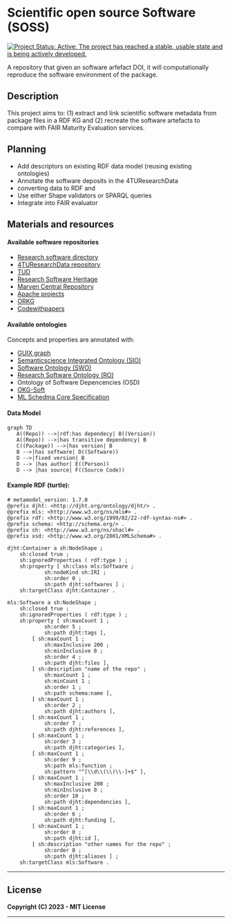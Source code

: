 # Scientific open source Software (SOSS)

[![Project Status: Active: The project has reached a stable, usable state and is being actively developed.](https://www.repostatus.org/badges/latest/active.svg)](https://www.repostatus.org/#active)

A repository that given an software arfefact DOI, it will computationally reproduce the software environment of the package.

## Description

This project aims to: (1) extract and link scientific software metadata from package files in a RDF KG and (2) recreate the software artefacts to compare with FAIR Maturity Evaluation services.


## Planning

- Add descriptors on existing RDF data model (reusing existing ontologies)
- Annotate the software deposits in the 4TUResearchData
- converting data to RDF and 
- Use either Shape validators or SPARQL queries
- Integrate into FAIR evaluator


## Materials and resources

#### Available software repositories
* [Research software directory]()
* [4TUResearchData repository]()
* [TUD]()
* [Research Software Heritage]()
* [Marven Central Repository]()
* [Apache projects](https://projects.apache.org/)
* [ORKG](https://orkg.org)
* [Codewithpapers](https://paperswithcode.com/)


#### Available ontologies

Concepts and properties are annotated with:
* [GUIX graph](https://guix.gnu.org/manual/en/html_node/Invoking-guix-graph.html)
* [Semanticscience Integrated Ontology (SIO)](https://bioportal.bioontology.org/ontologies/SIO/)
* [Software Ontology (SWO)](https://www.ebi.ac.uk/ols/ontologies/swo)
* [Research Software Ontology (RO)](https://wf4ever.github.io/)
* Ontology of Software Depencencies (OSD)
* [OKG-Soft](https://ieeexplore.ieee.org/document/9041835)
* [ML Schedma Core Specification](http://ml-schema.github.io/documentation/ML%20Schema.html)

#### Data Model
```mermaid
graph TD
   A((Repo)) -->|rdf:has dependecy| B((Version))
   A((Repo)) -->|has transitive dependency| B
   C((Package)) -->|has version| B
   B -->|has software| D((Software))
   D -->|fixed version| B
   D --> |has author| E((Person))
   D --> |has source| F((Source Code))
```

#### Example RDF (turtle):

```ttl
# metamodel_version: 1.7.0
@prefix djht: <http://djht.org/ontology/djht/> .
@prefix mls: <http://www.w3.org/ns/mls#> .
@prefix rdf: <http://www.w3.org/1999/02/22-rdf-syntax-ns#> .
@prefix schema: <http://schema.org/> .
@prefix sh: <http://www.w3.org/ns/shacl#> .
@prefix xsd: <http://www.w3.org/2001/XMLSchema#> .

djht:Container a sh:NodeShape ;
    sh:closed true ;
    sh:ignoredProperties ( rdf:type ) ;
    sh:property [ sh:class mls:Software ;
            sh:nodeKind sh:IRI ;
            sh:order 0 ;
            sh:path djht:softwares ] ;
    sh:targetClass djht:Container .

mls:Software a sh:NodeShape ;
    sh:closed true ;
    sh:ignoredProperties ( rdf:type ) ;
    sh:property [ sh:maxCount 1 ;
            sh:order 5 ;
            sh:path djht:tags ],
        [ sh:maxCount 1 ;
            sh:maxInclusive 200 ;
            sh:minInclusive 0 ;
            sh:order 4 ;
            sh:path djht:files ],
        [ sh:description "name of the repo" ;
            sh:maxCount 1 ;
            sh:minCount 1 ;
            sh:order 1 ;
            sh:path schema:name ],
        [ sh:maxCount 1 ;
            sh:order 2 ;
            sh:path djht:authors ],
        [ sh:maxCount 1 ;
            sh:order 7 ;
            sh:path djht:references ],
        [ sh:maxCount 1 ;
            sh:order 3 ;
            sh:path djht:categories ],
        [ sh:maxCount 1 ;
            sh:order 9 ;
            sh:path mls:function ;
            sh:pattern "^[\\d\\(\\)\\-]+$" ],
        [ sh:maxCount 1 ;
            sh:maxInclusive 200 ;
            sh:minInclusive 0 ;
            sh:order 10 ;
            sh:path djht:dependencies ],
        [ sh:maxCount 1 ;
            sh:order 6 ;
            sh:path djht:funding ],
        [ sh:maxCount 1 ;
            sh:order 0 ;
            sh:path djht:id ],
        [ sh:description "other names for the repo" ;
            sh:order 8 ;
            sh:path djht:aliases ] ;
    sh:targetClass mls:Software .
```
---
## License

**Copyright (C) 2023 - MIT License**



---
